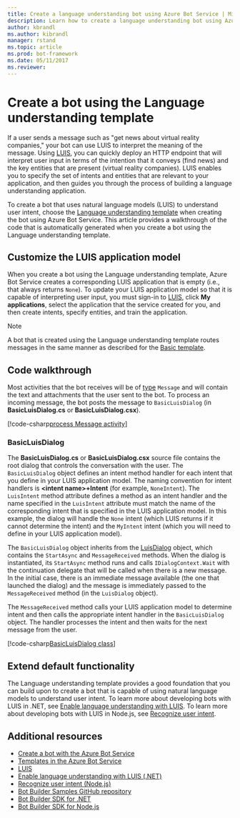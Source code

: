 ```yaml
---
title: Create a language understanding bot using Azure Bot Service | Microsoft Docs
description: Learn how to create a language understanding bot using Azure Bot Service.
author: kbrandl
ms.author: kibrandl
manager: rstand
ms.topic: article
ms.prod: bot-framework
ms.date: 05/11/2017
ms.reviewer: 
---
```


# Create a bot using the Language understanding template

If a user sends a message such as "get news about virtual reality companies," your bot can use LUIS to interpret the meaning of the message. Using <a href="https://www.luis.ai" target="_blank">LUIS</a>, you can quickly deploy an HTTP endpoint that will interpret user input in terms of the intention that it conveys (find news) and the key entities that are present (virtual reality companies). LUIS enables you to specify the set of intents and entities that are relevant to your application, and then guides you through the process of building a language understanding application.

To create a bot that uses natural language models (LUIS) to understand user intent, choose the [Language understanding template](azure-bot-service-templates.md) when creating the bot using Azure Bot Service. This article provides a walkthrough of the code that is automatically generated when you create a bot using the Language understanding template.

## Customize the LUIS application model

When you create a bot using the Language understanding template, Azure Bot Service creates a corresponding LUIS application that is empty (i.e., that always returns `None`). To update your LUIS application model so that it is capable of interpreting user input, you must sign-in to <a href="https://www.luis.ai" target="_blank">LUIS</a>, click **My applications**, select the application that the service created for you, and then create intents, specify entities, and train the application.

> [!NOTE]
> A bot that is created using the Language understanding template routes messages in the same manner as described for the 
> [Basic template](azure-bot-service-serverless-template-basic.md).

## Code walkthrough

Most activities that the bot receives will be of [type](~/dotnet/bot-builder-dotnet-activities.md) `Message` and will contain the text and attachments that the user sent to the bot. To process an incoming message, the bot posts the message to `BasicLuisDialog` (in **BasicLuisDialog.cs** or **BasicLuisDialog.csx**). 

[!code-csharp[process Message activity](~/includes/code/azure-bot-service-serverless-template-language-understanding.cs#processMessage)]

### BasicLuisDialog

The **BasicLuisDialog.cs** or **BasicLuisDialog.csx** source file contains the root dialog that controls the conversation with the user. The `BasicLuisDialog` object defines an intent method handler for each intent that you define in your LUIS application model. The naming convention for intent handlers is **\<intent name\>+Intent** (for example, `NoneIntent`). The `LuisIntent` method attribute defines a method as an intent handler and the name specified in the `LuisIntent` attribute must match the name of the corresponding intent that is specified in the LUIS application model. In this example, the dialog will handle the `None` intent (which LUIS returns if it cannot determine the intent) and the `MyIntent` intent (which you will need to define in your LUIS application model). 

The `BasicLuisDialog` object inherits from the [LuisDialog][LuisDialog] object, which contains the `StartAsync` and `MessageReceived` methods. When the dialog is instantiated, its `StartAsync` method runs and calls `IDialogContext.Wait` with the continuation delegate that will be called when there is a new message. In the initial case, there is an immediate message available (the one that launched the dialog) and the message is immediately passed to the `MessageReceived` method (in the `LuisDialog` object).

The `MessageReceived` method calls your LUIS application model to determine intent and then calls the appropriate intent handler in the `BasicLuisDialog` object. The handler processes the intent and then waits for the next message from the user.

[!code-csharp[BasicLuisDialog class](~/includes/code/azure-bot-service-serverless-template-language-understanding.cs#BasicLuisDialog)]

## Extend default functionality

The Language understanding template provides a good foundation that you can build upon to create a bot that is capable of using natural language models to understand user intent. To learn more about developing bots with LUIS in .NET, see [Enable language understanding with LUIS](~/dotnet/bot-builder-dotnet-luis-dialogs.md). To learn more about developing bots with LUIS in Node.js, see [Recognize user intent](~/nodejs/bot-builder-nodejs-recognize-intent.md).

## Additional resources

- [Create a bot with the Azure Bot Service](azure-bot-service-quickstart.md)
- [Templates in the Azure Bot Service](azure-bot-service-templates.md)
- <a href="https://www.luis.ai" target="_blank">LUIS</a>
- [Enable language understanding with LUIS (.NET)](~/dotnet/bot-builder-dotnet-luis-dialogs.md)
- [Recognize user intent (Node.js)](~/nodejs/bot-builder-nodejs-recognize-intent.md)
- <a href="https://github.com/Microsoft/BotBuilder-Samples" target="_blank">Bot Builder Samples GitHub repository</a>
- [Bot Builder SDK for .NET](~/dotnet/bot-builder-dotnet-overview.md)
- [Bot Builder SDK for Node.js](~/nodejs/index.md)

[LuisDialog]: https://docs.microsoft.com/en-us/dotnet/api/microsoft.bot.builder.dialogs.luisdialog-1?view=botbuilder-3.11.0
